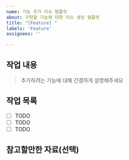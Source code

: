 ```yaml
---
name: 기능 추가 이슈 탬플릿
about: 구현할 기능에 대한 이슈 생성 탬플릿
title: "[Feature] "
labels: 'Feature'
assignees: ''

---
```


## 작업 내용

> 추가하려는 기능에 대해 간결하게 설명해주세요

## 작업 목록

- [ ] TODO
- [ ] TODO
- [ ] TODO

## 참고할만한 자료(선택)
